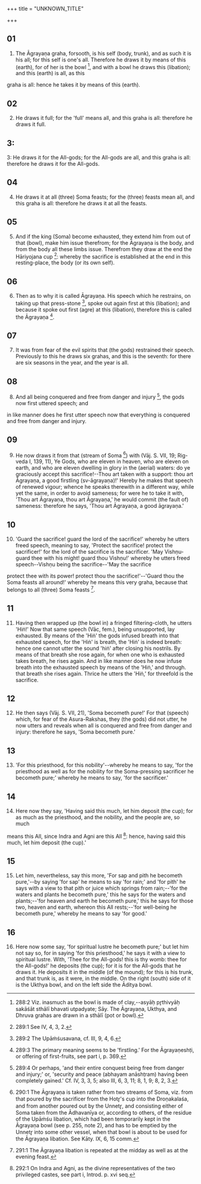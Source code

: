 +++
title = "UNKNOWN_TITLE"

+++


## 01
1. The Āgrayaṇa graha, forsooth, is his self (body, trunk), and as such it is his all; for this self is one's all. Therefore he draws it by means of this (earth), for of her is the bowl [^egg_696], and with a bowl he draws this (libation); and this (earth) is all, as this

[^egg_696]: 288:2 Viz. inasmuch as the bowl is made of clay,--asyāḥ pr̥thivyāḥ sakāśāt sthālī bhavati utpadyate; Sāy. The Āgrayaṇa, Ukthya, and Dhruva grahas are drawn in a sthālī (pot or bowl).

graha is all: hence he takes it by means of this (earth).

## 02
2. He draws it full; for the 'full' means all, and this graha is all: therefore he draws it full.

## 3:
3: He draws it for the All-gods; for the All-gods are all, and this graha is all: therefore he draws it for the All-gods.

## 04
4. He draws it at all (three) Soma feasts; for the (three) feasts mean all, and this graha is all: therefore he draws it at all the feasts.

## 05
5. And if the king (Soma) become exhausted, they extend him from out of that (bowl), make him issue therefrom; for the Āgrayaṇa is the body, and from the body all these limbs issue. Therefrom they draw at the end the Hāriyojana cup [^egg_697]: whereby the sacrifice is established at the end in this resting-place, the body (or its own self).

[^egg_697]: 289:1 See IV, 4, 3, 2.

## 06
6. Then as to why it is called Āgrayaṇa. His speech which he restrains, on taking up that press-stone [^egg_698], spoke out again first at this (libation); and because it spoke out first (agre) at this (libation), therefore this is called the Āgrayaṇa [^egg_699].

[^egg_698]: 289:2 The Upāṁśusavana, cf. III, 9, 4, 6.

[^egg_699]: 289:3 The primary meaning seems to be 'firstling.' For the Āgrayaṇeshṭi, or offering of first-fruits, see part i, p. 369.

## 07
7. It was from fear of the evil spirits that (the gods) restrained their speech. Previously to this he draws six grahas, and this is the seventh: for there are six seasons in the year, and the year is all.

## 08
8. And all being conquered and free from danger and injury [^egg_700], the gods now first uttered speech; and

[^egg_700]: 289:4 Or perhaps, 'and their entire conquest being free from danger and injury;' or, 'security and peace (abhayam anāshṭram) having  been completely gained.' Cf. IV, 3, 3, 5; also III, 6, 3, 11; 8, 1, 9; 8, 2, 3.

in like manner does he first utter speech now that everything is conquered and free from danger and injury.

## 09
9. He now draws it from that (stream of Soma [^egg_701]) with (Vāj. S. VII, 19; Rig-veda I, 139, 11), Ye Gods, who are eleven in heaven, who are eleven on earth, and who are eleven dwelling in glory in the (aerial) waters: do ye graciously accept this sacrifice!--Thou art taken with a support: thou art Āgrayaṇa, a good firstling (sv-āgrayaṇa)!' Hereby he makes that speech of renewed vigour; whence he speaks therewith in a different way, while yet the same, in order to avoid sameness; for were he to take it with, 'Thou art Āgrayaṇa, thou art Āgrayaṇa,' he would commit (the fault of) sameness: therefore he says, 'Thou art Āgrayaṇa, a good āgrayaṇa.'

[^egg_701]: 290:1 The Āgrayaṇa is taken rather from two streams of Soma, viz. from that poured by the sacrificer from the Hotr̥'s cup into the Droṇakalaśa, and from another poured out by the Unnetr̥, and consisting either of Soma taken from the Ādhavanīya or, according to others, of the residue of the Upāṁśu libation, which had been temporarily kept in the Āgrayaṇa bowl (see p. 255, note 2), and has to be emptied by the Unnetr̥ into some other vessel, when that bowl is about to be used for the Āgrayaṇa libation. See Kāty. IX, 6, 15 comm.

## 10
10. 'Guard the sacrifice! guard the lord of the sacrifice!' whereby he utters freed speech, meaning to say, 'Protect the sacrifice! protect the sacrificer!' for the lord of the sacrifice is the sacrificer. 'May Vishṇu-guard thee with his might! guard thou Vishṇu!' whereby he utters freed speech--Vishṇu being the sacrifice--'May the sacrifice

protect thee with its power! protect thou the sacrifice!'--'Guard thou the Soma feasts all around!' whereby he means this very graha, because that belongs to all (three) Soma feasts [^egg_702].

[^egg_702]: 291:1 The Āgrayaṇa libation is repeated at the midday as well as at the evening feast.

## 11
11. Having then wrapped up (the bowl in) a fringed filtering-cloth, he utters 'Hiṅ!' Now that same speech (Vāc, fem.), being unsupported, lay exhausted. By means of the 'Hiṅ' the gods infused breath into that exhausted speech, for the 'Hiṅ' is breath, the 'Hiṅ' is indeed breath: hence one cannot utter the sound 'hiṅ' after closing his nostrils. By means of that breath she rose again, for when one who is exhausted takes breath, he rises again. And in like manner does he now infuse breath into the exhausted speech by means of the 'Hiṅ,' and through. that breath she rises again. Thrice he utters the 'Hiṅ,' for threefold is the sacrifice.

## 12
12. He then says (Vāj. S. VII, 21), 'Soma becometh pure!' For that (speech) which, for fear of the Asura-Rakshas, they (the gods) did not utter, he now utters and reveals when all is conquered and free from danger and injury: therefore he says, 'Soma becometh pure.'

## 13
13. 'For this priesthood, for this nobility'--whereby he means to say, 'for the priesthood as well as for the nobility for the Soma-pressing sacrificer he becometh pure;' whereby he means to say, 'for the sacrificer.'

## 14
14. Here now they say, 'Having said this much, let him deposit (the cup); for as much as the priesthood, and the nobility, and the people are, so much

means this All, since Indra and Agni are this All [^egg_703]: hence, having said this much, let him deposit (the cup).'

[^egg_703]: 292:1 On Indra and Agni, as the divine representatives of the two privileged castes, see part i, Introd. p. xvi seq.

## 15
15. Let him, nevertheless, say this more, 'For sap and pith he becometh pure,'--by saying 'for sap' he means to say 'for rain;' and 'for pith' he says with a view to that pith or juice which springs from rain;--'for the waters and plants he becometh pure,' this he says for the waters and plants;--'for heaven and earth he becometh pure,' this he says for those two, heaven and earth, whereon this All rests;--'for well-being he becometh pure,' whereby he means to say 'for good.'

## 16
16. Here now some say, 'for spiritual lustre he becometh pure;' but let him not say so, for in saying 'for this priesthood,' he says it with a view to spiritual lustre. With, 'Thee for the All-gods! this is thy womb: thee for the All-gods!' he deposits (the cup); for it is for the All-gods that he draws it. He deposits it in the middle (of the mound); for this is his trunk, and that trunk is, as it were, in the middle. On the right (south) side of it is the Ukthya bowl, and on the left side the Āditya bowl.


